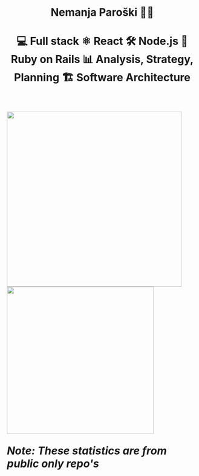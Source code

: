 <h1 align="center" > Nemanja Paroški 👨‍💻 <h1>

<p align="center">
  💻 Full stack 
  ⚛ React  
  🛠 Node.js  
  💎 Ruby on Rails  
  📊 Analysis, Strategy, Planning 
  🏗 Software Architecture  
</p>

 <br>
 
<a href="https://github.com/nparoski">
  <img width="462px" src="https://github-readme-stats.vercel.app/api?username=nparoski&theme=tokyonight&show_icons=true" />
  <img width="388px" src="https://github-readme-stats.vercel.app/api/top-langs/?username=nparoski&theme=tokyonight&layout=compact" />
</a>

_Note: These statistics are from public only repo's_
